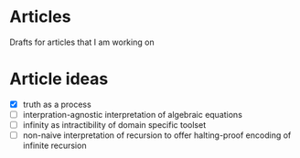 # Articles
Drafts for articles that I am working on

# Article ideas
- [x] truth as a process
- [ ] interpration-agnostic interpretation of algebraic equations
- [ ] infinity as intractibility of domain specific toolset
- [ ] non-naive interpretation of recursion to offer halting-proof encoding of infinite recursion
